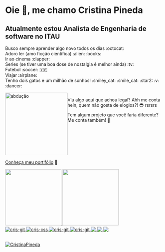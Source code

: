 <h1>
 Oie 👋, me chamo Cristina Pineda 
</h1> 
<h2>
 Atualmente estou Analista de Engenharia de software no ITAU
</h2>
<p>
 Busco sempre aprender algo novo todos os dias :octocat:
<br>
 Adoro ler (amo ficção cientifica) :alien:  :books:
 <br>
 Ir ao cinema :clapper: 
 <br>
 Series (se tiver uma boa dose de nostalgia é melhor ainda) :tv:
 <br>
 Futebol :soccer: 🇾🇪
 <br>
 Viajar :airplane:
 <br>
 Tenho dois gatos e um milhão de sonhos!   :smiley_cat: :smile_cat: :star2: :v: :dancer:
</p>

<div style="display: flex; flex-direction:row;">
  <div>
    <img src="vaca-abduzida.gif" alt="abdução" width="200px">
  </div>
  <div>
    <p>Viu algo aqui que achou legal? Ahh me conta hein, quem não gosta de elogios?! 😎 rsrsrs</p>
    <p>Tem algum projeto que você faria diferente? Me conta também! 👀</p> 
  </div>
</div>

<a href="https://cristinapineda.github.io/#/" target="_blank">Conheça meu portifólio</a> <spam>:dart:<spam>
 
 <div>
  <a href="https://github.com/CristinaPineda">
  <img height="180em" src="https://github-readme-stats.vercel.app/api?username=CristinaPineda&show_icons=true&theme=radical&include_all_commits=true&count_private=true"/>
   
  <img height="180em" src="https://github-readme-stats.vercel.app/api/top-langs/?username=CristinaPineda&layout=compact&langs_count=7&theme=radical"/>
</div>

<div>
<img align="center" alt='cris-git' src='https://icongr.am/devicon/html5-original-wordmark.svg?size=50&color=currentColor'/> 
<img align="center" alt='cris-css' src='https://icongr.am/devicon/css3-original-wordmark.svg?size=50&color=currentColor' />
<img align="center" alt='cris-git' src='https://icongr.am/devicon/git-original.svg?size=50&color=currentColor'/> 
<img align="center" alt='cris-git' src='https://icongr.am/devicon/github-original.svg?size=50&color=currentColor'/> 
<img align="center" src='https://icongr.am/devicon/javascript-original.svg?size=50&color=currentColor' />
<img align="center" src='https://icongr.am/devicon/python-original.svg?size=50&color=currentColor' />
<img align="center" src='https://icongr.am/devicon/react-original-wordmark.svg?size=50&color=currentColor' />
</div> 
 <p align="left">
  <br>
  <img
    src="https://komarev.com/ghpvc/?username=CristinaPineda&label=Profile%20views&color=0e75b6&style=flat"
    alt="CristinaPineda"
  />
</p>






